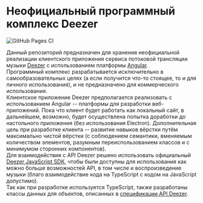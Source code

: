 # Неофициальный программный комплекс Deezer

![GitHub Pages CI](https://github.com/pamugk/deezer-angular-client/workflows/GitHub%20Pages%20CI/badge.svg)

Данный репозиторий предназначен для хранения неофициальной реализации клиентского приложения сервиса потоковой трансляции музыки [Deezer](https://www.deezer.com "Официальный сайт Deezer") с использованием платформы [Angular](https://angular.io/ "Официальный сайт Angular").  
Программный комплекс разрабатывается исключительно в самообразовательных целях (а если получится что-то стоящее, то и для личного использования), и не предназначено для коммерческого использования.  
Клиентское приложение Deezer предполагается реализовать с использованием Angular -- платформы для разработки веб-приложений. Пока что клиент будет работать как локальный сайт, в дальнейшем, возможно, будет осуществлена попытка доработки до настольного приложения (без использования Electron). Дополнительная цель при разработке клиента -- развитие навыков вёрстки путём максимально чистой вёрстки (с соблюдением семантики, вменяемым количеством элементов, разумным переиспользованием классов и с минимумом сторонних компонентов).  
Для взаимодействия с API Deezer решено использовать официальный [Deezer JavaScript SDK](https://developers.deezer.com/sdk/javascript), чтобы были доступны для использования как можно больше возможностей API, в том числе и воспроизведение музыки (благо взаимодействие кода на TypeScript с кодом на JavaScript допустимо).  
Так как при разработке используется TypeScript, также разработаны классы данных для объектов, описанных в [спецификации API Deezer](https://developers.deezer.com/api).
